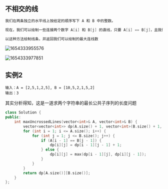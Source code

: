 ## 不相交的线

```c
我们在两条独立的水平线上按给定的顺序写下 A 和 B 中的整数。

现在，我们可以绘制一些连接两个数字 A[i] 和 B[j] 的直线，只要 A[i] == B[j]，且我们绘制的直线不与任何其他连线（非水平线）相交。

以这种方法绘制线条，并返回我们可以绘制的最大连线数
```

![1654333955576](C:%5CUsers%5C35113%5CAppData%5CRoaming%5CTypora%5Ctypora-user-images%5C1654333955576.png)

![1654333977851](C:%5CUsers%5C35113%5CAppData%5CRoaming%5CTypora%5Ctypora-user-images%5C1654333977851.png)

## 实例2

```
输入：A = [2,5,1,2,5], B = [10,5,2,1,5,2]
输出：3
```

其实分析得知，这是一道求两个字符串的最长公共子序列的长度问题

```c++
class Solution {
public:
    int maxUncrossedLines(vector<int>& A, vector<int>& B) {
        vector<vector<int>> dp(A.size() + 1, vector<int>(B.size() + 1, 0));
        for (int i = 1; i <= A.size(); i++) {
            for (int j = 1; j <= B.size(); j++) {
                if (A[i - 1] == B[j - 1]) {
                    dp[i][j] = dp[i - 1][j - 1] + 1;
                } else {
                    dp[i][j] = max(dp[i - 1][j], dp[i][j - 1]);
                }
            }
        }
        return dp[A.size()][B.size()];
    }
};
```

